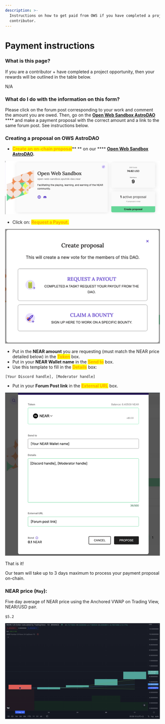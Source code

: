 ```yaml
---
description: >-
  Instructions on how to get paid from OWS if you have completed a project as a
  contributor.
---
```


# Payment instructions

### What is this page?

If you are a contributor + have completed a project opportunity, then your rewards will be outlined in the table below.&#x20;

N/A

### What do I do with the information on this form?

Please click on the forum post corresponding to your work and comment the amount you are owed. Then, go on the [**Open Web Sandbox AstroDAO**](https://app.astrodao.com/dao/open-web-sandbox.sputnik-dao.near) **** and make a payment proposal with the correct amount and a link to the same forum post. See instructions below.

### Creating a proposal on OWS AstroDAO

* <mark style="color:orange;">**Create an on-chain proposal**</mark>** ** on our **** [**Open Web Sandbox AstroDAO**](https://app.astrodao.com/dao/open-web-sandbox.sputnik-dao.near)**.**

![](<../.gitbook/assets/Screenshot 2021-11-15 at 10.12.09.png>)

* Click on: <mark style="color:orange;">**Request a Payout.**</mark>

![](<../.gitbook/assets/Screenshot 2021-11-15 at 10.13.07.png>)

* Put in the **NEAR amount** you are requesting (must match the NEAR price detailed below) in the <mark style="color:orange;">**Token**</mark> box.&#x20;
* Put in your **NEAR Wallet name** in the <mark style="color:orange;">**Send to**</mark> box.&#x20;
* Use this template to fill in the <mark style="color:orange;">**Details**</mark> box:

```
[Your Discord handle], [Moderator handle]
```

* Put in your **Forum Post link** in the <mark style="color:orange;">**External URL**</mark> box.&#x20;

![](<../.gitbook/assets/Screenshot 2021-11-15 at 10.17.48.png>)

That is it!&#x20;

Our team will take up to 3 days maximum to process your payment proposal on-chain.&#x20;

### NEAR price (`May`):&#x20;

Five day average of NEAR price using the Anchored VWAP on Trading View, NEAR/USD pair.&#x20;

`$5.2`

![](<../.gitbook/assets/Screenshot 2022-05-31 at 13.56.12.png>)
